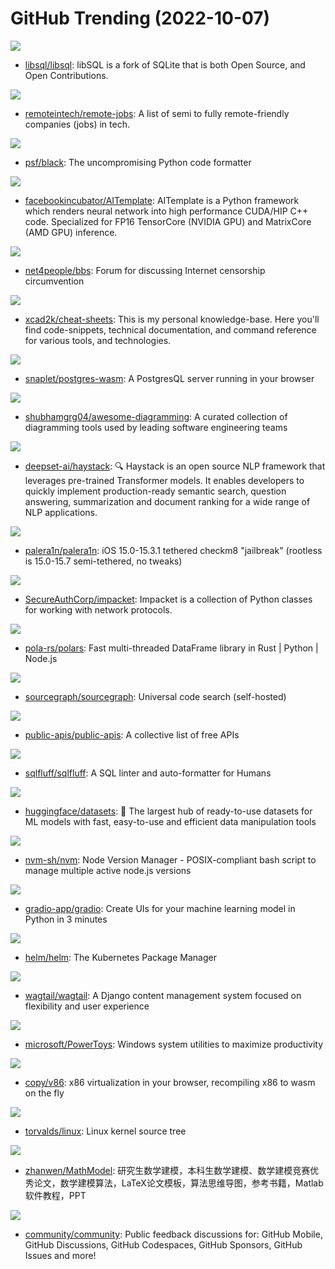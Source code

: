 # GitHub Trending (2022-10-07)

![](https://img.shields.io/badge/C-New%20308-green?style=flat-square&logo=appveyor)
- [libsql/libsql](https://github.com/libsql/libsql): libSQL is a fork of SQLite that is both Open Source, and Open Contributions.

![](https://img.shields.io/badge/JavaScript-New%20366-green?style=flat-square&logo=appveyor)
- [remoteintech/remote-jobs](https://github.com/remoteintech/remote-jobs): A list of semi to fully remote-friendly companies (jobs) in tech.

![](https://img.shields.io/badge/Python-New%2095-green?style=flat-square&logo=appveyor)
- [psf/black](https://github.com/psf/black): The uncompromising Python code formatter

![](https://img.shields.io/badge/Python-New%20173-green?style=flat-square&logo=appveyor)
- [facebookincubator/AITemplate](https://github.com/facebookincubator/AITemplate): AITemplate is a Python framework which renders neural network into high performance CUDA/HIP C++ code. Specialized for FP16 TensorCore (NVIDIA GPU) and MatrixCore (AMD GPU) inference.

![](https://img.shields.io/badge/Python-New%20127-green?style=flat-square&logo=appveyor)
- [net4people/bbs](https://github.com/net4people/bbs): Forum for discussing Internet censorship circumvention

![](https://img.shields.io/badge/none-New%20181-green?style=flat-square&logo=appveyor)
- [xcad2k/cheat-sheets](https://github.com/xcad2k/cheat-sheets): This is my personal knowledge-base. Here you'll find code-snippets, technical documentation, and command reference for various tools, and technologies.

![](https://img.shields.io/badge/Shell-New%20218-green?style=flat-square&logo=appveyor)
- [snaplet/postgres-wasm](https://github.com/snaplet/postgres-wasm): A PostgresQL server running in your browser

![](https://img.shields.io/badge/none-New%20334-green?style=flat-square&logo=appveyor)
- [shubhamgrg04/awesome-diagramming](https://github.com/shubhamgrg04/awesome-diagramming): A curated collection of diagramming tools used by leading software engineering teams

![](https://img.shields.io/badge/Python-New%20131-green?style=flat-square&logo=appveyor)
- [deepset-ai/haystack](https://github.com/deepset-ai/haystack): 🔍 Haystack is an open source NLP framework that leverages pre-trained Transformer models. It enables developers to quickly implement production-ready semantic search, question answering, summarization and document ranking for a wide range of NLP applications.

![](https://img.shields.io/badge/Shell-New%2068-green?style=flat-square&logo=appveyor)
- [palera1n/palera1n](https://github.com/palera1n/palera1n): iOS 15.0-15.3.1 tethered checkm8 "jailbreak" (rootless is 15.0-15.7 semi-tethered, no tweaks)

![](https://img.shields.io/badge/Python-New%2076-green?style=flat-square&logo=appveyor)
- [SecureAuthCorp/impacket](https://github.com/SecureAuthCorp/impacket): Impacket is a collection of Python classes for working with network protocols.

![](https://img.shields.io/badge/Rust-New%20108-green?style=flat-square&logo=appveyor)
- [pola-rs/polars](https://github.com/pola-rs/polars): Fast multi-threaded DataFrame library in Rust | Python | Node.js

![](https://img.shields.io/badge/Go-New%20125-green?style=flat-square&logo=appveyor)
- [sourcegraph/sourcegraph](https://github.com/sourcegraph/sourcegraph): Universal code search (self-hosted)

![](https://img.shields.io/badge/Python-New%20285-green?style=flat-square&logo=appveyor)
- [public-apis/public-apis](https://github.com/public-apis/public-apis): A collective list of free APIs

![](https://img.shields.io/badge/Python-New%20152-green?style=flat-square&logo=appveyor)
- [sqlfluff/sqlfluff](https://github.com/sqlfluff/sqlfluff): A SQL linter and auto-formatter for Humans

![](https://img.shields.io/badge/Python-New%20170-green?style=flat-square&logo=appveyor)
- [huggingface/datasets](https://github.com/huggingface/datasets): 🤗 The largest hub of ready-to-use datasets for ML models with fast, easy-to-use and efficient data manipulation tools

![](https://img.shields.io/badge/Shell-New%2053-green?style=flat-square&logo=appveyor)
- [nvm-sh/nvm](https://github.com/nvm-sh/nvm): Node Version Manager - POSIX-compliant bash script to manage multiple active node.js versions

![](https://img.shields.io/badge/Python-New%20119-green?style=flat-square&logo=appveyor)
- [gradio-app/gradio](https://github.com/gradio-app/gradio): Create UIs for your machine learning model in Python in 3 minutes

![](https://img.shields.io/badge/Go-New%2054-green?style=flat-square&logo=appveyor)
- [helm/helm](https://github.com/helm/helm): The Kubernetes Package Manager

![](https://img.shields.io/badge/Python-New%2076-green?style=flat-square&logo=appveyor)
- [wagtail/wagtail](https://github.com/wagtail/wagtail): A Django content management system focused on flexibility and user experience

![](https://img.shields.io/badge/C%23-New%20183-green?style=flat-square&logo=appveyor)
- [microsoft/PowerToys](https://github.com/microsoft/PowerToys): Windows system utilities to maximize productivity

![](https://img.shields.io/badge/JavaScript-New%20165-green?style=flat-square&logo=appveyor)
- [copy/v86](https://github.com/copy/v86): x86 virtualization in your browser, recompiling x86 to wasm on the fly

![](https://img.shields.io/badge/C-New%20144-green?style=flat-square&logo=appveyor)
- [torvalds/linux](https://github.com/torvalds/linux): Linux kernel source tree

![](https://img.shields.io/badge/TeX-New%2053-green?style=flat-square&logo=appveyor)
- [zhanwen/MathModel](https://github.com/zhanwen/MathModel): 研究生数学建模，本科生数学建模、数学建模竞赛优秀论文，数学建模算法，LaTeX论文模板，算法思维导图，参考书籍，Matlab软件教程，PPT

![](https://img.shields.io/badge/none-New%2061-green?style=flat-square&logo=appveyor)
- [community/community](https://github.com/community/community): Public feedback discussions for: GitHub Mobile, GitHub Discussions, GitHub Codespaces, GitHub Sponsors, GitHub Issues and more!

